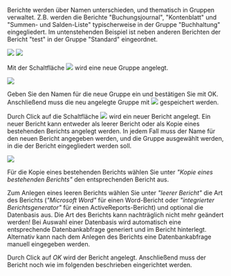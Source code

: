 Berichte werden über Namen unterschieden, und thematisch in Gruppen verwaltet. Z.B. werden die Berichte "Buchungsjournal", "Kontenblatt"
und "Summen- und Salden-Liste" typischerweise in der Gruppe "Buchhaltung" eingegliedert. Im untenstehenden Beispiel ist neben anderen Berichten
der Bericht "test" in der Gruppe "Standard" eingeordnet.

![](img/clip_image023.png)
![](img/clip_image181.png)

Mit der Schaltfläche
![](img/clip_image182.png)
wird eine neue Gruppe angelegt.

![](img/clip_image183.png)

Geben Sie den Namen für die neue Gruppe ein und bestätigen Sie mit OK. Anschließend muss die neu angelegte Gruppe mit
![](img/clip_image184.png)
gespeichert werden.

Durch Click auf die Schaltfläche
![](img/clip_image185.png)
wird ein neuer Bericht angelegt. Ein neuer Bericht kann entweder als leerer Bericht oder als Kopie eines bestehenden Berichts angelegt werden. In jedem
Fall muss der Name für den neuen Bericht angegeben werden, und die Gruppe ausgewählt werden, in die der Bericht eingegliedert werden soll.

![](img/clip_image187.png)

Für die Kopie eines bestehenden Berichts wählen Sie unter _"Kopie eines bestehenden Berichts"_ den entsprechenden Bericht aus.

Zum Anlegen eines leeren Berichts wählen Sie unter _"leerer Bericht"_ die Art des Berichts (_"Microsoft Word"_ für
einen Word-Bericht oder _"integrierter Berichtsgenerator"_ für einen ActiveReports-Bericht) und optional die Datenbasis aus. Die Art des
Berichts kann nachträglich nicht mehr geändert werden! Bei Auswahl einer Datenbasis wird automatisch eine entsprechende Datenbankabfrage
generiert und im Bericht hinterlegt. Alternativ kann nach dem Anlegen des Berichts eine Datenbankabfrage manuell eingegeben werden.

Durch Click auf _OK_ wird der Bericht angelegt. Anschließend muss der Bericht noch wie im folgenden beschrieben eingerichtet werden.
